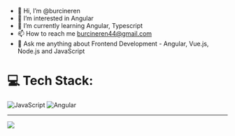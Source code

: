 - 👋 Hi, I’m @burcineren
- 👀 I’m interested in Angular
- 🌱 I’m currently learning Angular, Typescript
- 📫 How to reach me burcineren44@gmail.com
- 💬 Ask me anything about Frontend Development - Angular, Vue.js, Node.js and JavaScript

# 💻 Tech Stack:
![JavaScript](https://img.shields.io/badge/javascript-%23323330.svg?style=for-the-badge&logo=javascript&logoColor=%23F7DF1E) ![Angular](https://img.shields.io/badge/angular-%23DD0031.svg?style=for-the-badge&logo=angular&logoColor=white)

---
<a href="https://visitcount.itsvg.in">
  <img src="https://visitcount.itsvg.in/api?id=burcineren&label=Profile%20Views&icon=0&pretty=false" />
</a>

<!---
burcineren/burcineren is a ✨ special ✨ repository because its `README.md` (this file) appears on your GitHub profile.
You can click the Preview link to take a look at your changes.
--->
